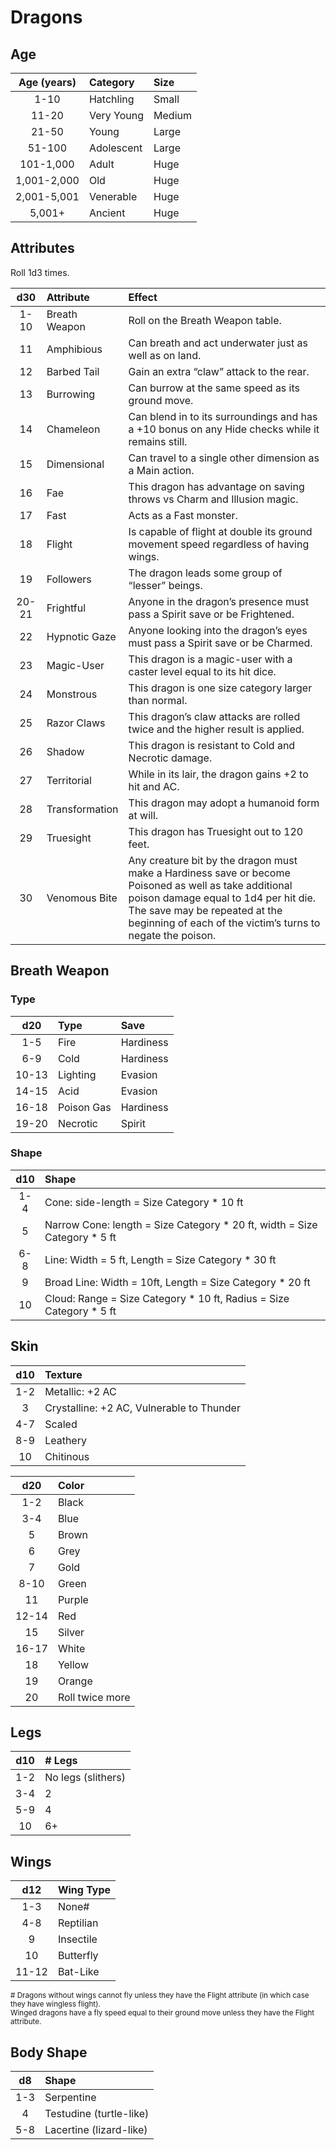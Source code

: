 # Dragons

## Age

|  Age (years)  |  Category    |  Size    |
|:-------------:|:-------------|:---------|
|         1-10  |  Hatchling   |  Small   |
|        11-20  |  Very Young  |  Medium  |
|        21-50  |  Young       |  Large   |
|       51-100  |  Adolescent  |  Large   |
|    101-1,000  |  Adult       |  Huge    |
|  1,001-2,000  |  Old         |  Huge    |
|  2,001-5,001  |  Venerable   |  Huge    |
|       5,001+  |  Ancient     |  Huge    |  

## Attributes
Roll 1d3 times.

|  d30  |  Attribute       |  Effect                                                                                                                                                                                                                                          |
|:-----:|:-----------------|:-------------------------------------------------------------------------------------------------------------------------------------------------------------------------------------------------------------------------------------------------|
|  1-10 |  Breath Weapon   |  Roll on the Breath Weapon table.                                                                                                                                                                                                                |
|  11   |  Amphibious      |  Can breath and act underwater just as well as on land.                                                                                                                                                                                          |
|  12   |  Barbed Tail     |  Gain an extra “claw” attack to the rear.                                                                                                                                                                                                        |
|  13   |  Burrowing       |  Can burrow at the same speed as its ground move.                                                                                                                                                                                                |
|  14   |  Chameleon       |  Can blend in to its surroundings and has a +10 bonus on any Hide checks while it remains still.                                                                                                                                                 |
|  15   |  Dimensional     |  Can travel to a single other dimension as a Main action.                                                                                                                                                                                        |
|  16   |  Fae             |  This dragon has advantage on saving throws vs Charm and Illusion magic.                                                                                                                                                                         |
|  17   |  Fast            |  Acts as a Fast monster.                                                                                                                                                                                                                         |
|  18   |  Flight          |  Is capable of flight at double its ground movement speed regardless of having wings.                                                                                                                                                            |
|  19   |  Followers       |  The dragon leads some group of “lesser” beings.                                                                                                                                                                                                 |
| 20-21 |  Frightful       |  Anyone in the dragon’s presence must pass a Spirit save or be Frightened.                                                                                                                                                                       |
|  22   |  Hypnotic Gaze   |  Anyone looking into the dragon’s eyes must pass a Spirit save or be Charmed.                                                                                                                                                                    |
|  23   |  Magic-User      |  This dragon is a magic-user with a caster level equal to its hit dice.                                                                                                                                                                          |
|  24   |  Monstrous       |  This dragon is one size category larger than normal.                                                                                                                                                                                            |
|  25   |  Razor Claws     |  This dragon’s claw attacks are rolled twice and the higher result is applied.                                                                                                                                                                   |
|  26   |  Shadow          |  This dragon is resistant to Cold and Necrotic damage.                                                                                                                                                                                           |
|  27   |  Territorial     |  While in its lair, the dragon gains +2 to hit and AC.                                                                                                                                                                                           |
|  28   |  Transformation  |  This dragon may adopt a humanoid form at will.                                                                                                                                                                                                  |
|  29   |  Truesight       |  This dragon has Truesight out to 120 feet.                                                                                                                                                                                                      |
|  30   |  Venomous Bite   |  Any creature bit by the dragon must make a Hardiness save or become Poisoned as well as take additional poison damage equal to 1d4 per hit die.  The save may be repeated at the beginning of each of the victim’s turns to negate the poison.  |  

## Breath Weapon

### Type  
|   d20     |   Type         |  Save       |
|:---------:|:---------------|:------------|
|   1-5     |   Fire         |  Hardiness  |
|   6-9     |   Cold         |  Hardiness  |
|   10-13   |   Lighting     |  Evasion    |
|   14-15   |   Acid         |  Evasion    |
|   16-18   |   Poison Gas   |  Hardiness  |
|   19-20   |   Necrotic     |  Spirit     |  

### Shape
|  d10  |  Shape                                                                      |
|:-----:|:----------------------------------------------------------------------------|
|  1-4  |  Cone: side-length = Size Category * 10 ft                                  |
|  5    |  Narrow Cone: length = Size Category * 20 ft, width = Size Category * 5 ft  |
|  6-8  |  Line: Width = 5 ft, Length = Size Category * 30 ft                         |
|  9    |  Broad Line: Width = 10ft, Length = Size Category * 20 ft                   |
|  10   |  Cloud: Range = Size Category * 10 ft, Radius = Size Category * 5 ft        |  

## Skin
|  d10  |  Texture                                   |
|:-----:|:-------------------------------------------|
|  1-2  |  Metallic: +2 AC                           |
|  3    |  Crystalline: +2 AC, Vulnerable to Thunder |
|  4-7  |  Scaled                                    |
|  8-9  |  Leathery                                  |
|  10   |  Chitinous                                 |  

|  d20    |  Color            |
|:-------:|:------------------|
|  1-2    |  Black            |
|  3-4    |  Blue             |
|  5      |  Brown            |
|  6      |  Grey             |
|  7      |  Gold             |
|  8-10   |  Green            |
|  11     |  Purple           |
|  12-14  |  Red              |
|  15     |  Silver           |
|  16-17  |  White            |
|  18     |  Yellow           |
|  19     |  Orange           |
|  20     |  Roll twice more  |  


## Legs
|  d10  |  # Legs             |
|:-----:|:--------------------|
|  1-2  |  No legs (slithers) |
|  3-4  |            2        |
|  5-9  |            4        |
|  10   |            6+       |  

## Wings
|  d12  |  Wing Type  |
|:-----:|:------------|
|  1-3  |  None#      |
|  4-8  |  Reptilian  |
|  9    |  Insectile  |
|  10   |  Butterfly  |
| 11-12 |  Bat-Like   |  

<sub> 
# Dragons without wings cannot fly unless they have the Flight attribute (in which case they have wingless flight).<br/>
Winged dragons have a fly speed equal to their ground move unless they have the Flight attribute.
</sub>

## Body Shape
|  d8   |  Shape                    |
|:-----:|:--------------------------|
|  1-3  |  Serpentine               |
|  4    |  Testudine (turtle-like)  |
|  5-8  |  Lacertine (lizard-like)  |  
